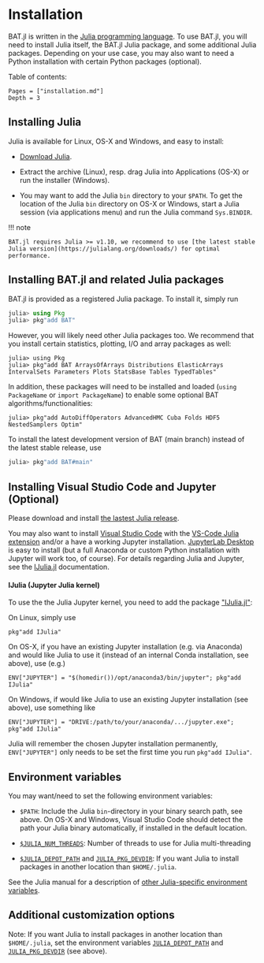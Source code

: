 # Installation

BAT.jl is written in the [Julia programming language](https://julialang.org/). To use BAT.jl, you will need to install Julia itself, the BAT.jl Julia package, and some additional Julia packages. Depending on your use case, you may also want to need a Python installation with certain Python packages (optional).

Table of contents:

```@contents
Pages = ["installation.md"]
Depth = 3
```

## Installing Julia

Julia is available for Linux, OS-X and Windows, and easy to install:

* [Download Julia](https://julialang.org/downloads/).

* Extract the archive (Linux), resp. drag Julia into Applications (OS-X) or run the installer (Windows).

* You may want to add the Julia `bin` directory to your `$PATH`. To get the location of the Julia `bin` directory on OS-X or Windows, start a Julia session (via applications menu) and run the Julia command `Sys.BINDIR`.

!!! note

    BAT.jl requires Julia >= v1.10, we recommend to use [the latest stable Julia version](https://julialang.org/downloads/) for optimal performance.


## Installing BAT.jl and related Julia packages

BAT.jl is provided as a registered Julia package. To install it, simply run

```julia
julia> using Pkg
julia> pkg"add BAT"
```

However, you will likely need other Julia packages too. We recommend that you install certain statistics, plotting, I/O and array packages as well:

```
julia> using Pkg
julia> pkg"add BAT ArraysOfArrays Distributions ElasticArrays IntervalSets Parameters Plots StatsBase Tables TypedTables"
```

In addition, these packages will need to be installed and loaded (`using PackageName` or `import PackageName`) to enable some optional BAT algorithms/functionalities:

```
julia> pkg"add AutoDiffOperators AdvancedHMC Cuba Folds HDF5 NestedSamplers Optim"
```

To install the latest development version of BAT (main branch) instead of the latest stable release, use

```julia
julia> pkg"add BAT#main"
```


## Installing Visual Studio Code and Jupyter (Optional)

Please download and install [the lastest Julia release](https://julialang.org/downloads/).

You may also want to install [Visual Studio Code](https://code.visualstudio.com/download) with the [VS-Code Julia extension](https://code.visualstudio.com/docs/languages/julia) and/or a have a working Jupyter installation. [JupyterLab Desktop](https://github.com/jupyterlab/jupyterlab-desktop/releases) is easy to install (but a full Anaconda or custom Python installation with Jupyter will work too, of course). For details regarding Julia and Jupyter, see the [IJulia.jl](https://github.com/JuliaLang/IJulia.jl#installation) documentation.


#### IJulia (Jupyter Julia kernel)

To use the the Julia Jupyter kernel, you need to add the package ["IJulia.jl"](https://github.com/JuliaLang/IJulia.jl):

On Linux, simply use

```
pkg"add IJulia"
```

On OS-X, if you have an existing Jupyter installation (e.g. via Anaconda) and would like Julia to use it (instead of an internal Conda installation, see above), use (e.g.)

```
ENV["JUPYTER"] = "$(homedir())/opt/anaconda3/bin/jupyter"; pkg"add IJulia"
```

On Windows, if would like Julia to use an existing Jupyter installation (see above), use something like

```
ENV["JUPYTER"] = "DRIVE:/path/to/your/anaconda/.../jupyter.exe"; pkg"add IJulia"
```

Julia will remember the chosen Jupyter installation permanently, `ENV["JUPYTER"]` only needs to be set the first time you run `pkg"add IJulia"`.


## Environment variables

You may want/need to set the following environment variables:

* `$PATH`: Include the Julia `bin`-directory in your binary search path, see above. On OS-X and Windows, Visual Studio Code should detect the path your Julia binary automatically, if installed in the default location.

* [`$JULIA_NUM_THREADS`](https://docs.julialang.org/en/v1/manual/environment-variables/#JULIA_NUM_THREADS-1): Number of threads to use for Julia multi-threading

* [`$JULIA_DEPOT_PATH`](https://julialang.github.io/Pkg.jl/v1/glossary/) and [`JULIA_PKG_DEVDIR`](https://julialang.github.io/Pkg.jl/v1/managing-packages/#Developing-packages-1): If you want Julia to install packages in another location than `$HOME/.julia`.

See the Julia manual for a description of [other Julia-specific environment variables](https://docs.julialang.org/en/v1/manual/environment-variables/).


## Additional customization options

Note: If you want Julia to install packages in another location than `$HOME/.julia`, set the environment variables [`JULIA_DEPOT_PATH`](https://julialang.github.io/Pkg.jl/v1/glossary/) and [`JULIA_PKG_DEVDIR`](https://julialang.github.io/Pkg.jl/v1/managing-packages/#Developing-packages-1) (see above).
